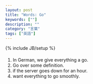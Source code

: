 ```yaml
---
layout: post
title: "Words: Go"
keywords: [""]
description: ""
category: "言葉"
tags: ["英語"]
---
```

{% include JB/setup %}


#### 
1. In German, we give everything a go.
2. Go over some definition.
3. if the server goes down for an hour.
4. want everything to go smoothly.
